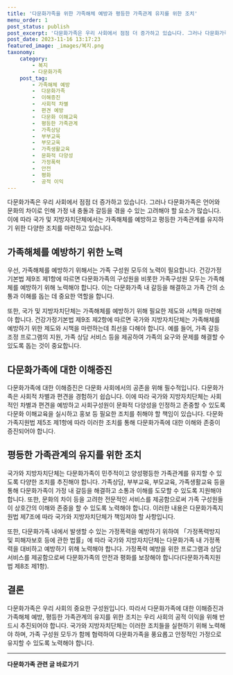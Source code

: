 ```yaml
---
title: '다문화가족을 위한 가족해체 예방과 평등한 가족관계 유지를 위한 조치'
menu_order: 1
post_status: publish
post_excerpt: '다문화가족은 우리 사회에서 점점 더 증가하고 있습니다. 그러나 다문화가족은 언어와 문화의 차이로 인해 가정 내 충돌과 갈등을 겪을 수 있는 고려해야 할 요소가 많습니다. 이에 따라 국가 및 지방자치단체에서는 가족해체를 예방하고 평등한 가족관계를 유지하기 위한 다양한 조치를 마련하고 있습니다.'
post_date: 2023-11-16 13:17:23
featured_image: _images/복지.png
taxonomy:
    category:
        - 복지
        - 다문화가족
    post_tag:
        - 가족해체 예방
        -  다문화가족
        -  이해증진
        -  사회적 차별
        -  편견 예방
        -  다문화 이해교육
        -  평등한 가족관계
        -  가족상담
        -  부부교육
        -  부모교육
        -  가족생활교육
        -  문화적 다양성
        -  가정폭력
        -  안전
        -  평화
        -  공적 이익
---
```



다문화가족은 우리 사회에서 점점 더 증가하고 있습니다. 그러나 다문화가족은 언어와 문화의 차이로 인해 가정 내 충돌과 갈등을 겪을 수 있는 고려해야 할 요소가 많습니다. 이에 따라 국가 및 지방자치단체에서는 가족해체를 예방하고 평등한 가족관계를 유지하기 위한 다양한 조치를 마련하고 있습니다.

## 가족해체를 예방하기 위한 노력

우선, 가족해체를 예방하기 위해서는 가족 구성원 모두의 노력이 필요합니다. 건강가정기본법 제9조 제1항에 따르면 다문화가족의 구성원을 비롯한 가족구성원 모두는 가족해체를 예방하기 위해 노력해야 합니다. 이는 다문화가족 내 갈등을 해결하고 가족 간의 소통과 이해를 돕는 데 중요한 역할을 합니다.

또한, 국가 및 지방자치단체는 가족해체를 예방하기 위해 필요한 제도와 시책을 마련해야 합니다. 건강가정기본법 제9조 제2항에 따르면 국가와 지방자치단체는 가족해체를 예방하기 위한 제도와 시책을 마련하는데 최선을 다해야 합니다. 예를 들어, 가족 갈등 조정 프로그램의 지원, 가족 상담 서비스 등을 제공하여 가족의 요구와 문제를 해결할 수 있도록 돕는 것이 중요합니다.

## 다문화가족에 대한 이해증진

다문화가족에 대한 이해증진은 다문화 사회에서의 공존을 위해 필수적입니다. 다문화가족은 사회적 차별과 편견을 경험하기 쉽습니다. 이에 따라 국가와 지방자치단체는 사회적인 차별과 편견을 예방하고 사회구성원이 문화적 다양성을 인정하고 존중할 수 있도록 다문화 이해교육을 실시하고 홍보 등 필요한 조치를 취해야 할 책임이 있습니다. 다문화가족지원법 제5조 제1항에 따라 이러한 조치를 통해 다문화가족에 대한 이해와 존중이 증진되어야 합니다.

## 평등한 가족관계의 유지를 위한 조치

국가와 지방자치단체는 다문화가족이 민주적이고 양성평등한 가족관계를 유지할 수 있도록 다양한 조치를 추진해야 합니다. 가족상담, 부부교육, 부모교육, 가족생활교육 등을 통해 다문화가족이 가정 내 갈등을 해결하고 소통과 이해를 도모할 수 있도록 지원해야 합니다. 또한, 문화의 차이 등을 고려한 전문적인 서비스를 제공함으로써 가족 구성원들이 상호간의 이해와 존중을 할 수 있도록 노력해야 합니다. 이러한 내용은 다문화가족지원법 제7조에 따라 국가와 지방자치단체가 책임져야 할 사항입니다.

또한, 다문화가족 내에서 발생할 수 있는 가정폭력을 예방하기 위하여 「가정폭력방지 및 피해자보호 등에 관한 법률」에 따라 국가와 지방자치단체는 다문화가족 내 가정폭력을 대비하고 예방하기 위해 노력해야 합니다. 가정폭력 예방을 위한 프로그램과 상담 서비스를 제공함으로써 다문화가족의 안전과 평화를 보장해야 합니다(다문화가족지원법 제8조 제1항).

## 결론

다문화가족은 우리 사회의 중요한 구성원입니다. 따라서 다문화가족에 대한 이해증진과 가족해체 예방, 평등한 가족관계의 유지를 위한 조치는 우리 사회의 공적 이익을 위해 반드시 추진되어야 합니다. 국가와 지방자치단체는 이러한 조치들을 실현하기 위해 노력해야 하며, 가족 구성원 모두가 함께 협력하여 다문화가족을 풍요롭고 안정적인 가정으로 유지할 수 있도록 노력해야 합니다.
<!-- wp:separator -->
<hr class="wp-block-separator has-alpha-channel-opacity"/>
<!-- /wp:separator -->

<!-- wp:group {"backgroundColor":"base","layout":{"type":"constrained"}} -->
<div class="wp-block-group has-base-background-color has-background"><!-- wp:paragraph {"align":"center","fontSize":"medium"} -->
<p class="has-text-align-center has-large-font-size"><strong>다문화가족 관련 글 바로가기</strong></p>
<!-- /wp:paragraph -->


<!-- wp:latest-posts
{"categories":[{"id":22666,"count":19,"description":"","link":"https://uknowlaw.com/category/%eb%8b%a4%eb%ac%b8%ed%99%94%ea%b0%80%ec%a1%b1/","name":"다문화가족","slug":"다문화가족","taxonomy":"category","parent":0,"meta":[],"_links":{"self":[{"href":"https://uknowlaw.com/wp-json/wp/v2/categories/22666"}],"collection":[{"href":"https://uknowlaw.com/wp-json/wp/v2/categories"}],"about":[{"href":"https://uknowlaw.com/wp-json/wp/v2/taxonomies/category"}],"wp:post_type":[{"href":"https://uknowlaw.com/wp-json/wp/v2/posts?categories=22666"}],"curies":[{"name":"wp","href":"https://api.w.org/{rel}","templated":true}]}}],"postsToShow":100,"excerptLength":28,"postLayout":"grid","columns":2,"featuredImageAlign":"left","featuredImageSizeSlug":"large","fontSize":"small"} /--></div>
<!-- /wp:group -->